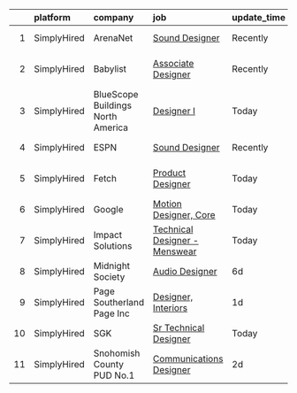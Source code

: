 

|    | platform    | company                           | job                                                                                                                                                | update_time   | location                    |
|---:|:------------|:----------------------------------|:---------------------------------------------------------------------------------------------------------------------------------------------------|:--------------|:----------------------------|
|  1 | SimplyHired | ArenaNet                          | [Sound Designer](https://www.simplyhired.com/job/rThG5IY9IzWMAoan9hcJnI7UxDCG6Ihg__kK3_DSy7e3u3DOyW-XHQ?q=technical+sound+designer)                | Recently      | Bellevue, WA                |
|  2 | SimplyHired | Babylist                          | [Associate Designer](https://www.simplyhired.com/job/02zvP8OjtfNKU2JByeTKoPgsfXTh7P2qyVvBsRhWbuEufvoY4myJNw?q=technical+sound+designer)            | Recently      | United States +1 location   |
|  3 | SimplyHired | BlueScope Buildings North America | [Designer I](https://www.simplyhired.com/job/eQ8_oJZcAgP47yvYLH6Ij8K_aajJGI2-F_cuFEodCa_j3MPuuDF29g?q=technical+sound+designer)                    | Today         | White Hall, AR +2 locations |
|  4 | SimplyHired | ESPN                              | [Sound Designer](https://www.simplyhired.com/job/-pQTL77CSRSoogkAPIImoniIHQxPXM21wAqOE09JhGOiN3sPS6ZjRg?q=technical+sound+designer)                | Recently      | Bristol, CT                 |
|  5 | SimplyHired | Fetch                             | [Product Designer](https://www.simplyhired.com/job/EE4DphI7xL5hpN-mUtZg1pnTPQD2PhNDtFHfCceTo9N5jSzFhVIh_Q?q=technical+sound+designer)              | Today         | Madison, WI +2 locations    |
|  6 | SimplyHired | Google                            | [Motion Designer, Core](https://www.simplyhired.com/job/aNSneVhYOeLYZGzZvwreGCdO3fmhA3eBx-qh9R3U-VMjptu-WQIg3w?q=technical+sound+designer)         | Today         | United States               |
|  7 | SimplyHired | Impact Solutions                  | [Technical Designer - Menswear](https://www.simplyhired.com/job/NldcvZffNK_wh5-OP2vETysbb4lehZbETeM-HQDt11w2gA6BXXTQSg?q=technical+sound+designer) | Today         | New Haven, CT               |
|  8 | SimplyHired | Midnight Society                  | [Audio Designer](https://www.simplyhired.com/job/nn502Lo13jLcSr2d4fnbt_i2K9Bf6y2BltTqfZgqk7LZooiHPAoyUA?q=technical+sound+designer)                | 6d            | Remote                      |
|  9 | SimplyHired | Page Southerland Page Inc         | [Designer, Interiors](https://www.simplyhired.com/job/zKazuQrqbHDAQTTEL4irXALGqycN28JVG7Ew0TsvcP7k6PQBmU3jxw?q=technical+sound+designer)           | 1d            | Raleigh, NC +2 locations    |
| 10 | SimplyHired | SGK                               | [Sr Technical Designer](https://www.simplyhired.com/job/2SVH_arphZvea2YGzu2rYuG0HWlnmXapkujgy9t50b0zk5548JepAg?q=technical+sound+designer)         | Today         | Illinois                    |
| 11 | SimplyHired | Snohomish County PUD No.1         | [Communications Designer](https://www.simplyhired.com/job/l-oo4RFHhMovbd7FHzmNoJqSaOPktZYzxG354nW-dRp5pKH4YRXE3Q?q=technical+sound+designer)       | 2d            | Everett, WA                 |